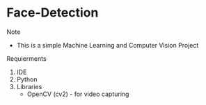 # Face-Detection

Note
* This is a simple Machine Learning and Computer Vision Project

Requierments
1. IDE
2. Python
3. Libraries    
    * OpenCV (cv2) - for video capturing
